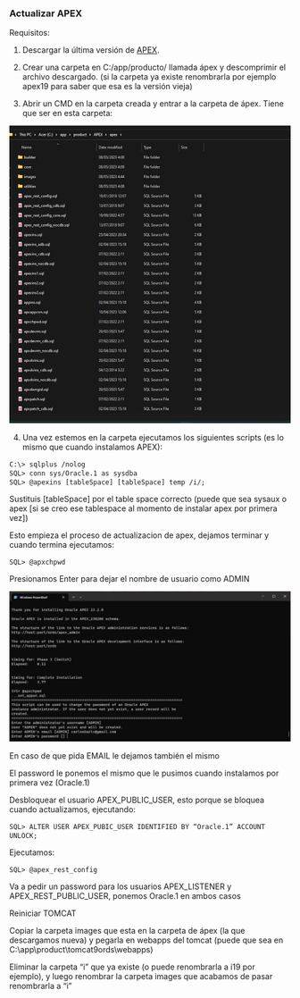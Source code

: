 ### Actualizar APEX

Requisitos:

1. Descargar la última versión de [APEX](https://download.oracle.com/otn_software/apex/apex-latest.zip).

2.	Crear una carpeta en C:/app/producto/ llamada ápex y descomprimir el archivo descargado. (si la carpeta ya existe renombrarla por ejemplo apex19 para saber que esa es la versión vieja)
3.	Abrir un CMD en la carpeta creada y entrar a la carpeta de ápex. Tiene que ser en esta carpeta:

![Apex folder](./images/apex_folder.png)

4.	Una vez estemos en la carpeta ejecutamos los siguientes scripts (es lo mismo que cuando instalamos APEX):

```
C:\> sqlplus /nolog
SQL> conn sys/Oracle.1 as sysdba
SQL> @apexins [tableSpace] [tableSpace] temp /i/;
```

Sustituis [tableSpace] por el table space correcto (puede que sea sysaux o apex [si se creo ese tablespace al momento de instalar apex por primera vez])

Esto empieza el proceso de actualizacion de apex, dejamos terminar y cuando termina ejecutamos:

```
SQL> @apxchpwd
```

Presionamos Enter para dejar el nombre de usuario como ADMIN

![Admin Password](./images/admin_password.png)

En caso de que pida EMAIL le dejamos también el mismo

El password le ponemos el mismo que le pusimos cuando instalamos por primera vez (Oracle.1)

Desbloquear el usuario APEX_PUBLIC_USER, esto porque se bloquea cuando actualizamos, ejecutando:

```
SQL> ALTER USER APEX_PUBIC_USER IDENTIFIED BY “Oracle.1” ACCOUNT UNLOCK;
```

Ejecutamos:

```
SQL> @apex_rest_config
```

Va a pedir un password para los usuarios APEX_LISTENER y APEX_REST_PUBLIC_USER, ponemos Oracle.1 en ambos casos

Reiniciar TOMCAT

Copiar la carpeta images que esta en la carpeta de ápex (la que descargamos nueva) y pegarla en webapps del tomcat (puede que sea en C:\app\product\tomcat9ords\webapps)

Eliminar la carpeta “i” que ya existe (o puede renombrarla a i19 por ejemplo), y luego renombrar la carpeta images que acabamos de pasar renombrarla a “i”

